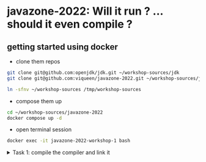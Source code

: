 # javazone-2022: Will it run ? ... should it even compile ?

## getting started using docker

- clone them repos

```bash
git clone git@github.com:openjdk/jdk.git ~/workshop-sources/jdk
git clone git@github.com:viqueen/javazone-2022.git ~/workshop-sources/javazone-2022

ln -sfnv ~/workshop-sources /tmp/workshop-sources
```

- compose them up

```bash
cd ~/workshop-sources/javazone-2022
docker compose up -d
```

- open terminal session

```bash
docker exec -it javazone-2022-workshop-1 bash
```

<details>
<summary>Task 1: compile the compiler and link it</summary>
<p>

in the container terminal session

- build it
```bash
cd /tmp/workshop-sources/jdk
bash configure
bash bin/idea.sh # if you are planning to use IntelliJ IDEA

make jdk
```

- link it
```bash
jenv add build/linux-x86_64-server-release/jdk
```

- test it on our maven project 
```bash
cd /tmp/workshop-sources/javazone-2022
mvn compile -P lint-all # should fail build with redundant cast error
mvn compile -P lint-everything # should fail build with error: invalid flag: -Xlint:everything

mvn compile exec:java # see runtime errors in action
```

</p>
</details>

